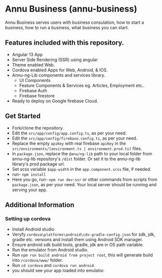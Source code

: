 # Annu Business (annu-business)
Annu Business serves users with business consulation, how to start a business, how to run a business, what business you can start.

## Features included with this repository.
* Angular 13 App
* Server Side Rendering (SSR) using angular
* Theme enabled Web.
* Cordova enabled Apps for Web, Android, & IOS.
* Annu-ng-Lib components and services library.
  * UI Components
  * Feature Components & Services eg. Articles, Employment etc..
  * Firebase Auth
  * Firebase firestore
* Ready to deploy on Google firebase Cloud.

## Get Started
* Fork/clone the repository.
* Edit the `src/app/config/app.config.ts`, as per your need.
* Edit the `src/app/config/firebase.config.ts`, as per your need.
* Replace the empty `apiKey` with real firebase `apiKey` in the `src/environments/[environment.ts | environment.prod.ts]` files.
* In `package.json`, replace the `@anu/ng-lib` path to your local folder from annu-ng-lib repository's `/dist` folder. Or set it to the annu-ng-lib library's prod package url.
* Set scss variable `$app-width` in the `app.component.scss` file, if needed.
* run-  `npm install`
* Here you go, run- `npm run dev:ssr` or other commands from scripts from `package.json`, as per your need. Your local server should be running and serving your app.


## Additional Information
### Setting up cordova
* Install Android studio
* Veryfy `cordova\platforms\android\cdv-gradle-config.json` for sdk, jdk, gradle etc. versions and install them using Android SDK manager.
* Ensure android sdk build tools, gradle, jdk are in OS path variable.
* Run the emulator from Android studio.
* Run `npm run build android from project root`, this will generate build into `/cordova/www/` folder.
* Run `cd cordova` and `cordova run android`.
* you should see your app loaded into emulator.
